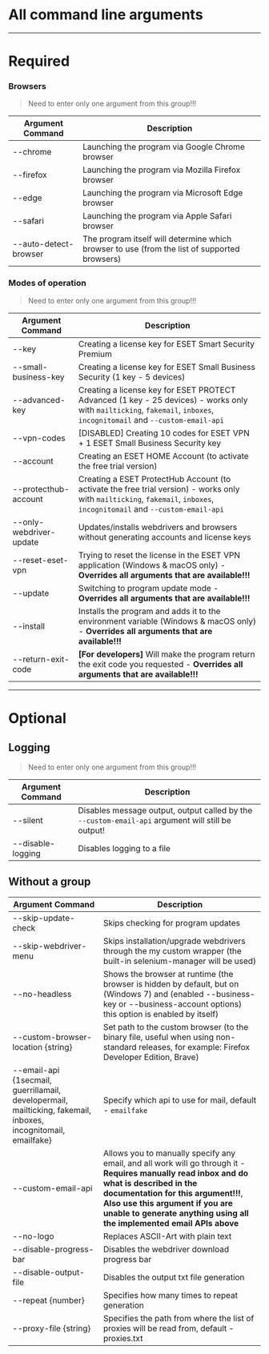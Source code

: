 # All command line arguments
------------------------------------------------------------------------------------------------------------------------------------

# Required
### Browsers
> Need to enter only one argument from this group!!!

| Argument Command      |                                           Description                                                      |
| --------------------- | ---------------------------------------------------------------------------------------------------------- |
| --chrome              | Launching the program via Google Chrome browser                                                            |
| --firefox             | Launching the program via Mozilla Firefox browser                                                          |
| --edge                | Launching the program via Microsoft Edge browser                                                           |
| --safari              | Launching the program via Apple Safari browser                                                             |
| --auto-detect-browser | The program itself will determine which browser to use (from the list of supported browsers)               |

### Modes of operation
> Need to enter only one argument from this group!!!

| Argument Command      |                                           Description                                                      |
| --------------------- | ---------------------------------------------------------------------------------------------------------- |
| --key | Creating a license key for ESET Smart Security Premium                                                                     |
| --small-business-key  | Creating a license key for ESET Small Business Security (1 key - 5 devices)                                |
| --advanced-key        | Creating a license key for ESET PROTECT Advanced (1 key - 25 devices) - works only with ```mailticking```, ```fakemail```, ```inboxes```, ```incognitomail``` and ```--custom-email-api``` |
| --vpn-codes           | [DISABLED] Creating 10 codes for ESET VPN + 1 ESET Small Business Security key                             |
| --account             | Creating an ESET HOME Account (to activate the free trial version)                                         |
| --protecthub-account  | Creating a ESET ProtectHub Account (to activate the free trial version) - works only with ```mailticking```, ```fakemail```, ```inboxes```, ```incognitomail``` and ```--custom-email-api``` |
| --only-webdriver-update | Updates/installs webdrivers and browsers without generating accounts and license keys                    |
| --reset-eset-vpn | Trying to reset the license in the ESET VPN application (Windows & macOS only) - **Overrides all arguments that are available!!!** |
| --update         | Switching to program update mode - **Overrides all arguments that are available!!!**                               |
| --install        | Installs the program and adds it to the environment variable (Windows & macOS only) - **Overrides all arguments that are available!!!**   |
| --return-exit-code | **[For developers]** Will make the program return the exit code you requested - **Overrides all arguments that are available!!!** |

---

# Optional
## Logging
> Need to enter only one argument from this group!!!

| Argument Command  |                                             Description                                               |
| ------------------| ----------------------------------------------------------------------------------------------------- |
| --silent          | Disables message output, output called by the ```--custom-email-api``` argument will still be output! |
| --disable-logging | Disables logging to a file                                                                            |

## Without a group
|          Argument Command          |                                                             Description                                                              |
| ---------------------------------- | ------------------------------------------------------------------------------------------------------------------------------------ |
| --skip-update-check                | Skips checking for program updates                                                                                                   |
| --skip-webdriver-menu              | Skips installation/upgrade webdrivers through the my custom wrapper (the built-in selenium-manager will be used)                     |
| --no-headless                      | Shows the browser at runtime (the browser is hidden by default, but on (Windows 7) and (enabled --business-key or --business-account options) this option is enabled by itself) |
| --custom-browser-location {string} | Set path to the custom browser (to the binary file, useful when using non-standard releases, for example: Firefox Developer Edition, Brave) |
| --email-api {1secmail, guerrillamail, developermail, mailticking, fakemail, inboxes, incognitomail, emailfake} | Specify which api to use for mail, default - ```emailfake``` |
| --custom-email-api | Allows you to manually specify any email, and all work will go through it - **Requires manually read inbox and do what is described in the documentation for this argument!!!**, **Also use this argument if you are unable to generate anything using all the implemented email APIs above** |
| --no-logo              | Replaces ASCII-Art with plain text |
| --disable-progress-bar | Disables the webdriver download progress bar |
| --disable-output-file  | Disables the output txt file generation |
| --repeat {number}      | Specifies how many times to repeat generation |
| --proxy-file {string}  | Specifies the path from where the list of proxies will be read from, default - proxies.txt |
